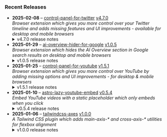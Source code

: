 ### Recent Releases

<!-- RECENT_RELEASES -->
<ul>
<li>
  <strong>2025-02-08</strong> – <a href="https://github.com/insin/control-panel-for-twitter">control-panel-for-twitter</a> <a href="https://github.com/insin/control-panel-for-twitter/releases/tag/v4.7.0">v4.7.0</a>
  <div><em>Browser extension which gives you more control over your Twitter timeline and adds missing features and UI improvements - available for desktop and mobile browsers</em></div>
  <details><summary>v4.7.0 release notes</summary><p>Visit the <a href="https://soitis.dev/control-panel-for-twitter" rel="nofollow">Control Panel for Twitter website</a> for installation links, more information about the extension, and FAQs. Follow <a href="https://twitter.com/ControlPanelFT" rel="nofollow">@ControlPanelFT</a> on Twitter or <a href="https://bsky.app/profile/soitis.dev" rel="nofollow">@soitis.dev</a> on Bluesky for updates.</p>
<h2>Changes</h2>
<ul>
<li>Added a new Notifications option to the Reduce "engagement" settings
<ul>
<li>"Hide badges only" hides all notification count badges, the notification count in the page title and the notification favicon</li>
<li>"Hide" also hides the Notifications nav item to discourage checking notifications</li>
</ul>
</li>
<li>Added display of Retweets and Likes counts when restoring links under your own Tweets
<ul>
<li>The Likes link is now only restored under your own Tweets, as the Likes tab isn't visible for other people's Tweets</li>
</ul>
</li>
<li>Hid a new Premium upsell underneath your own focused Tweets</li>
<li>Fixed a border left behind after hiding the Analytics link under your own Tweets</li>
<li>Fixed Control Panel for Twitter clashing with the one sec extension when both are being used</li>
</ul>
<h3>New Twitter layout changes</h3>
<ul>
<li>Enabling the "Tweak new layout" option now doesn't do anything if you don't have the new layout, so you can leave it enabled if only some of your accounts have it</li>
<li>Fixed contrast of nav item text when navigation is expanded</li>
<li>Made the "More" button larger to match the tweaked nav icons</li>
<li>Added an option to hide the Toggle navigation button in the new layout</li>
</ul>
<h2>Sceenshots</h2>
<h3>New Reduce "engagement" → Notifications option</h3>
<table>
<thead>
<tr>
<th align="center">Do nothing</th>
<th align="center">Hide badges only</th>
<th align="center">Hide</th>
</tr>
</thead>
<tbody>
<tr>
<td align="center"><a target="_blank" rel="noopener noreferrer" href="https://private-user-images.githubusercontent.com/226692/411229781-6e807888-5ec1-4cdb-90ab-c54e65eb7e85.png?jwt=eyJhbGciOiJIUzI1NiIsInR5cCI6IkpXVCJ9.eyJpc3MiOiJnaXRodWIuY29tIiwiYXVkIjoicmF3LmdpdGh1YnVzZXJjb250ZW50LmNvbSIsImtleSI6ImtleTUiLCJleHAiOjE3MzkwMzQ2MDksIm5iZiI6MTczOTAzNDMwOSwicGF0aCI6Ii8yMjY2OTIvNDExMjI5NzgxLTZlODA3ODg4LTVlYzEtNGNkYi05MGFiLWM1NGU2NWViN2U4NS5wbmc_WC1BbXotQWxnb3JpdGhtPUFXUzQtSE1BQy1TSEEyNTYmWC1BbXotQ3JlZGVudGlhbD1BS0lBVkNPRFlMU0E1M1BRSzRaQSUyRjIwMjUwMjA4JTJGdXMtZWFzdC0xJTJGczMlMkZhd3M0X3JlcXVlc3QmWC1BbXotRGF0ZT0yMDI1MDIwOFQxNzA1MDlaJlgtQW16LUV4cGlyZXM9MzAwJlgtQW16LVNpZ25hdHVyZT0yYjZhYzE3OTc1MTdhMDg2YzQ5ZGJiODliZjdiY2E2MzlkZjViMGFjZjJhNDI4YTY3OTM4NWNmODY5NTM5NzUyJlgtQW16LVNpZ25lZEhlYWRlcnM9aG9zdCJ9.2Av2Voq9kHcJd2pEgegjYjSr5I1Q5mMB8buUGplxIcQ"><img src="https://private-user-images.githubusercontent.com/226692/411229781-6e807888-5ec1-4cdb-90ab-c54e65eb7e85.png?jwt=eyJhbGciOiJIUzI1NiIsInR5cCI6IkpXVCJ9.eyJpc3MiOiJnaXRodWIuY29tIiwiYXVkIjoicmF3LmdpdGh1YnVzZXJjb250ZW50LmNvbSIsImtleSI6ImtleTUiLCJleHAiOjE3MzkwMzQ2MDksIm5iZiI6MTczOTAzNDMwOSwicGF0aCI6Ii8yMjY2OTIvNDExMjI5NzgxLTZlODA3ODg4LTVlYzEtNGNkYi05MGFiLWM1NGU2NWViN2U4NS5wbmc_WC1BbXotQWxnb3JpdGhtPUFXUzQtSE1BQy1TSEEyNTYmWC1BbXotQ3JlZGVudGlhbD1BS0lBVkNPRFlMU0E1M1BRSzRaQSUyRjIwMjUwMjA4JTJGdXMtZWFzdC0xJTJGczMlMkZhd3M0X3JlcXVlc3QmWC1BbXotRGF0ZT0yMDI1MDIwOFQxNzA1MDlaJlgtQW16LUV4cGlyZXM9MzAwJlgtQW16LVNpZ25hdHVyZT0yYjZhYzE3OTc1MTdhMDg2YzQ5ZGJiODliZjdiY2E2MzlkZjViMGFjZjJhNDI4YTY3OTM4NWNmODY5NTM5NzUyJlgtQW16LVNpZ25lZEhlYWRlcnM9aG9zdCJ9.2Av2Voq9kHcJd2pEgegjYjSr5I1Q5mMB8buUGplxIcQ" alt="" content-type-secured-asset="image/png" style="max-width: 100%;"></a></td>
<td align="center"><a target="_blank" rel="noopener noreferrer" href="https://private-user-images.githubusercontent.com/226692/411229816-8bcf8a34-9e8f-49ef-8bf6-4bc45561d100.png?jwt=eyJhbGciOiJIUzI1NiIsInR5cCI6IkpXVCJ9.eyJpc3MiOiJnaXRodWIuY29tIiwiYXVkIjoicmF3LmdpdGh1YnVzZXJjb250ZW50LmNvbSIsImtleSI6ImtleTUiLCJleHAiOjE3MzkwMzQ2MDksIm5iZiI6MTczOTAzNDMwOSwicGF0aCI6Ii8yMjY2OTIvNDExMjI5ODE2LThiY2Y4YTM0LTllOGYtNDllZi04YmY2LTRiYzQ1NTYxZDEwMC5wbmc_WC1BbXotQWxnb3JpdGhtPUFXUzQtSE1BQy1TSEEyNTYmWC1BbXotQ3JlZGVudGlhbD1BS0lBVkNPRFlMU0E1M1BRSzRaQSUyRjIwMjUwMjA4JTJGdXMtZWFzdC0xJTJGczMlMkZhd3M0X3JlcXVlc3QmWC1BbXotRGF0ZT0yMDI1MDIwOFQxNzA1MDlaJlgtQW16LUV4cGlyZXM9MzAwJlgtQW16LVNpZ25hdHVyZT1jOTRkNTE2MDY5YmYzOWE1MTc4ZjZiOWM0NThhYWUwZWM0MjA5MDk0YWVhZDMzYTAzN2EwODU0MGQwY2Q5NTU2JlgtQW16LVNpZ25lZEhlYWRlcnM9aG9zdCJ9.VUW_qVr-Njao1yIEci5jMYFYv3cpwI9SeqbtzcdnGbY"><img src="https://private-user-images.githubusercontent.com/226692/411229816-8bcf8a34-9e8f-49ef-8bf6-4bc45561d100.png?jwt=eyJhbGciOiJIUzI1NiIsInR5cCI6IkpXVCJ9.eyJpc3MiOiJnaXRodWIuY29tIiwiYXVkIjoicmF3LmdpdGh1YnVzZXJjb250ZW50LmNvbSIsImtleSI6ImtleTUiLCJleHAiOjE3MzkwMzQ2MDksIm5iZiI6MTczOTAzNDMwOSwicGF0aCI6Ii8yMjY2OTIvNDExMjI5ODE2LThiY2Y4YTM0LTllOGYtNDllZi04YmY2LTRiYzQ1NTYxZDEwMC5wbmc_WC1BbXotQWxnb3JpdGhtPUFXUzQtSE1BQy1TSEEyNTYmWC1BbXotQ3JlZGVudGlhbD1BS0lBVkNPRFlMU0E1M1BRSzRaQSUyRjIwMjUwMjA4JTJGdXMtZWFzdC0xJTJGczMlMkZhd3M0X3JlcXVlc3QmWC1BbXotRGF0ZT0yMDI1MDIwOFQxNzA1MDlaJlgtQW16LUV4cGlyZXM9MzAwJlgtQW16LVNpZ25hdHVyZT1jOTRkNTE2MDY5YmYzOWE1MTc4ZjZiOWM0NThhYWUwZWM0MjA5MDk0YWVhZDMzYTAzN2EwODU0MGQwY2Q5NTU2JlgtQW16LVNpZ25lZEhlYWRlcnM9aG9zdCJ9.VUW_qVr-Njao1yIEci5jMYFYv3cpwI9SeqbtzcdnGbY" alt="" content-type-secured-asset="image/png" style="max-width: 100%;"></a></td>
<td align="center"><a target="_blank" rel="noopener noreferrer" href="https://private-user-images.githubusercontent.com/226692/411229833-95712647-1b5b-49b8-babd-4339c1e53a7b.png?jwt=eyJhbGciOiJIUzI1NiIsInR5cCI6IkpXVCJ9.eyJpc3MiOiJnaXRodWIuY29tIiwiYXVkIjoicmF3LmdpdGh1YnVzZXJjb250ZW50LmNvbSIsImtleSI6ImtleTUiLCJleHAiOjE3MzkwMzQ2MDksIm5iZiI6MTczOTAzNDMwOSwicGF0aCI6Ii8yMjY2OTIvNDExMjI5ODMzLTk1NzEyNjQ3LTFiNWItNDliOC1iYWJkLTQzMzljMWU1M2E3Yi5wbmc_WC1BbXotQWxnb3JpdGhtPUFXUzQtSE1BQy1TSEEyNTYmWC1BbXotQ3JlZGVudGlhbD1BS0lBVkNPRFlMU0E1M1BRSzRaQSUyRjIwMjUwMjA4JTJGdXMtZWFzdC0xJTJGczMlMkZhd3M0X3JlcXVlc3QmWC1BbXotRGF0ZT0yMDI1MDIwOFQxNzA1MDlaJlgtQW16LUV4cGlyZXM9MzAwJlgtQW16LVNpZ25hdHVyZT04MzlhNTVlYzU5YmZjYzBlYjkxNmYwODI2ZWNiZjdmZDcxMWY1YjY2MTBmMzk0OTVkMjdkMjQwODM2OWFjM2EwJlgtQW16LVNpZ25lZEhlYWRlcnM9aG9zdCJ9.BWlw-9KPW2MQker-Ze-q4ZUc6Shs1-q74XxLVGTidqU"><img src="https://private-user-images.githubusercontent.com/226692/411229833-95712647-1b5b-49b8-babd-4339c1e53a7b.png?jwt=eyJhbGciOiJIUzI1NiIsInR5cCI6IkpXVCJ9.eyJpc3MiOiJnaXRodWIuY29tIiwiYXVkIjoicmF3LmdpdGh1YnVzZXJjb250ZW50LmNvbSIsImtleSI6ImtleTUiLCJleHAiOjE3MzkwMzQ2MDksIm5iZiI6MTczOTAzNDMwOSwicGF0aCI6Ii8yMjY2OTIvNDExMjI5ODMzLTk1NzEyNjQ3LTFiNWItNDliOC1iYWJkLTQzMzljMWU1M2E3Yi5wbmc_WC1BbXotQWxnb3JpdGhtPUFXUzQtSE1BQy1TSEEyNTYmWC1BbXotQ3JlZGVudGlhbD1BS0lBVkNPRFlMU0E1M1BRSzRaQSUyRjIwMjUwMjA4JTJGdXMtZWFzdC0xJTJGczMlMkZhd3M0X3JlcXVlc3QmWC1BbXotRGF0ZT0yMDI1MDIwOFQxNzA1MDlaJlgtQW16LUV4cGlyZXM9MzAwJlgtQW16LVNpZ25hdHVyZT04MzlhNTVlYzU5YmZjYzBlYjkxNmYwODI2ZWNiZjdmZDcxMWY1YjY2MTBmMzk0OTVkMjdkMjQwODM2OWFjM2EwJlgtQW16LVNpZ25lZEhlYWRlcnM9aG9zdCJ9.BWlw-9KPW2MQker-Ze-q4ZUc6Shs1-q74XxLVGTidqU" alt="" content-type-secured-asset="image/png" style="max-width: 100%;"></a></td>
</tr>
</tbody>
</table>
<h3>Under your own focused Tweets</h3>
<table>
<thead>
<tr>
<th align="center">Without Control Panel for Twitter</th>
<th align="center">With Control Panel for Twitter</th>
</tr>
</thead>
<tbody>
<tr>
<td align="center"><a target="_blank" rel="noopener noreferrer" href="https://private-user-images.githubusercontent.com/226692/411230267-444e8fdf-c818-4a87-a9af-43ac78b2f8e6.png?jwt=eyJhbGciOiJIUzI1NiIsInR5cCI6IkpXVCJ9.eyJpc3MiOiJnaXRodWIuY29tIiwiYXVkIjoicmF3LmdpdGh1YnVzZXJjb250ZW50LmNvbSIsImtleSI6ImtleTUiLCJleHAiOjE3MzkwMzQ2MDksIm5iZiI6MTczOTAzNDMwOSwicGF0aCI6Ii8yMjY2OTIvNDExMjMwMjY3LTQ0NGU4ZmRmLWM4MTgtNGE4Ny1hOWFmLTQzYWM3OGIyZjhlNi5wbmc_WC1BbXotQWxnb3JpdGhtPUFXUzQtSE1BQy1TSEEyNTYmWC1BbXotQ3JlZGVudGlhbD1BS0lBVkNPRFlMU0E1M1BRSzRaQSUyRjIwMjUwMjA4JTJGdXMtZWFzdC0xJTJGczMlMkZhd3M0X3JlcXVlc3QmWC1BbXotRGF0ZT0yMDI1MDIwOFQxNzA1MDlaJlgtQW16LUV4cGlyZXM9MzAwJlgtQW16LVNpZ25hdHVyZT1hYWJmY2ZkYzNhODQ0MjIyMGY4ZTk1ZTBmNmM0NDNlN2NmYjVjMzFkNmM3MDhhNjVjNzUwZDllZjEzZDM2MTNkJlgtQW16LVNpZ25lZEhlYWRlcnM9aG9zdCJ9.UcsmNf3tEkkiyeJ6IvorTZmb_ZFjMG44OllFjclugVU"><img src="https://private-user-images.githubusercontent.com/226692/411230267-444e8fdf-c818-4a87-a9af-43ac78b2f8e6.png?jwt=eyJhbGciOiJIUzI1NiIsInR5cCI6IkpXVCJ9.eyJpc3MiOiJnaXRodWIuY29tIiwiYXVkIjoicmF3LmdpdGh1YnVzZXJjb250ZW50LmNvbSIsImtleSI6ImtleTUiLCJleHAiOjE3MzkwMzQ2MDksIm5iZiI6MTczOTAzNDMwOSwicGF0aCI6Ii8yMjY2OTIvNDExMjMwMjY3LTQ0NGU4ZmRmLWM4MTgtNGE4Ny1hOWFmLTQzYWM3OGIyZjhlNi5wbmc_WC1BbXotQWxnb3JpdGhtPUFXUzQtSE1BQy1TSEEyNTYmWC1BbXotQ3JlZGVudGlhbD1BS0lBVkNPRFlMU0E1M1BRSzRaQSUyRjIwMjUwMjA4JTJGdXMtZWFzdC0xJTJGczMlMkZhd3M0X3JlcXVlc3QmWC1BbXotRGF0ZT0yMDI1MDIwOFQxNzA1MDlaJlgtQW16LUV4cGlyZXM9MzAwJlgtQW16LVNpZ25hdHVyZT1hYWJmY2ZkYzNhODQ0MjIyMGY4ZTk1ZTBmNmM0NDNlN2NmYjVjMzFkNmM3MDhhNjVjNzUwZDllZjEzZDM2MTNkJlgtQW16LVNpZ25lZEhlYWRlcnM9aG9zdCJ9.UcsmNf3tEkkiyeJ6IvorTZmb_ZFjMG44OllFjclugVU" alt="" content-type-secured-asset="image/png" style="max-width: 100%;"></a></td>
<td align="center"><a target="_blank" rel="noopener noreferrer" href="https://private-user-images.githubusercontent.com/226692/411230276-d01385b4-4227-47ab-90eb-d8f3b8fa29b9.png?jwt=eyJhbGciOiJIUzI1NiIsInR5cCI6IkpXVCJ9.eyJpc3MiOiJnaXRodWIuY29tIiwiYXVkIjoicmF3LmdpdGh1YnVzZXJjb250ZW50LmNvbSIsImtleSI6ImtleTUiLCJleHAiOjE3MzkwMzQ2MDksIm5iZiI6MTczOTAzNDMwOSwicGF0aCI6Ii8yMjY2OTIvNDExMjMwMjc2LWQwMTM4NWI0LTQyMjctNDdhYi05MGViLWQ4ZjNiOGZhMjliOS5wbmc_WC1BbXotQWxnb3JpdGhtPUFXUzQtSE1BQy1TSEEyNTYmWC1BbXotQ3JlZGVudGlhbD1BS0lBVkNPRFlMU0E1M1BRSzRaQSUyRjIwMjUwMjA4JTJGdXMtZWFzdC0xJTJGczMlMkZhd3M0X3JlcXVlc3QmWC1BbXotRGF0ZT0yMDI1MDIwOFQxNzA1MDlaJlgtQW16LUV4cGlyZXM9MzAwJlgtQW16LVNpZ25hdHVyZT0xYzE0MjcwY2EzZmM1NzA0ZDgxZmQyNzJhZTY1NjlhNTY0YzYwNDRkN2M4MWQ5ZWYyZjZjNTA0ZWYxZTA4NjI5JlgtQW16LVNpZ25lZEhlYWRlcnM9aG9zdCJ9.DvcbGzbzJgR5KdKVldhPYYe97Ys_wP0_fTiTRVaFcKU"><img src="https://private-user-images.githubusercontent.com/226692/411230276-d01385b4-4227-47ab-90eb-d8f3b8fa29b9.png?jwt=eyJhbGciOiJIUzI1NiIsInR5cCI6IkpXVCJ9.eyJpc3MiOiJnaXRodWIuY29tIiwiYXVkIjoicmF3LmdpdGh1YnVzZXJjb250ZW50LmNvbSIsImtleSI6ImtleTUiLCJleHAiOjE3MzkwMzQ2MDksIm5iZiI6MTczOTAzNDMwOSwicGF0aCI6Ii8yMjY2OTIvNDExMjMwMjc2LWQwMTM4NWI0LTQyMjctNDdhYi05MGViLWQ4ZjNiOGZhMjliOS5wbmc_WC1BbXotQWxnb3JpdGhtPUFXUzQtSE1BQy1TSEEyNTYmWC1BbXotQ3JlZGVudGlhbD1BS0lBVkNPRFlMU0E1M1BRSzRaQSUyRjIwMjUwMjA4JTJGdXMtZWFzdC0xJTJGczMlMkZhd3M0X3JlcXVlc3QmWC1BbXotRGF0ZT0yMDI1MDIwOFQxNzA1MDlaJlgtQW16LUV4cGlyZXM9MzAwJlgtQW16LVNpZ25hdHVyZT0xYzE0MjcwY2EzZmM1NzA0ZDgxZmQyNzJhZTY1NjlhNTY0YzYwNDRkN2M4MWQ5ZWYyZjZjNTA0ZWYxZTA4NjI5JlgtQW16LVNpZ25lZEhlYWRlcnM9aG9zdCJ9.DvcbGzbzJgR5KdKVldhPYYe97Ys_wP0_fTiTRVaFcKU" alt="Screenshot 2025-02-08 at 8 14 17 pm" content-type-secured-asset="image/png" style="max-width: 100%;"></a></td>
</tr>
</tbody>
</table>
<h2>Availability</h2>
<p>New versions have to be reviewed and approved for each browser before they're available to install or upgrade to.</p>

<h2>Donate</h2>
<p>Support Control Panel for Twitter development with a tip:</p>
<p><a href="https://ko-fi.com/jbscript" rel="nofollow"><img src="https://private-user-images.githubusercontent.com/226692/330361609-c318a7d3-695e-448d-af15-ef0b934ae168.png?jwt=eyJhbGciOiJIUzI1NiIsInR5cCI6IkpXVCJ9.eyJpc3MiOiJnaXRodWIuY29tIiwiYXVkIjoicmF3LmdpdGh1YnVzZXJjb250ZW50LmNvbSIsImtleSI6ImtleTUiLCJleHAiOjE3MzkwMzQ2MDksIm5iZiI6MTczOTAzNDMwOSwicGF0aCI6Ii8yMjY2OTIvMzMwMzYxNjA5LWMzMThhN2QzLTY5NWUtNDQ4ZC1hZjE1LWVmMGI5MzRhZTE2OC5wbmc_WC1BbXotQWxnb3JpdGhtPUFXUzQtSE1BQy1TSEEyNTYmWC1BbXotQ3JlZGVudGlhbD1BS0lBVkNPRFlMU0E1M1BRSzRaQSUyRjIwMjUwMjA4JTJGdXMtZWFzdC0xJTJGczMlMkZhd3M0X3JlcXVlc3QmWC1BbXotRGF0ZT0yMDI1MDIwOFQxNzA1MDlaJlgtQW16LUV4cGlyZXM9MzAwJlgtQW16LVNpZ25hdHVyZT1iODllMTdlYTcyYTM0YjgwNDA0NGFkMDQyZmIwYzE2ZmFlY2M0ZTcyMzFkM2RiNzk1ZDIyZDhkMjY4NjFjNTU1JlgtQW16LVNpZ25lZEhlYWRlcnM9aG9zdCJ9.P6CtFeXecvsz7ALmXGiDS4fRnYoCbMI7xLV5zJw7SQE" alt="Support me on Ko-fi" content-type-secured-asset="image/png" secured-asset-link="" style="max-width: 100%;"></a></p></details>
</li>
<li>
  <strong>2025-01-29</strong> – <a href="https://github.com/insin/ai-overview-hider-for-google">ai-overview-hider-for-google</a> <a href="https://github.com/insin/ai-overview-hider-for-google/releases/tag/v1.0.5">v1.0.5</a>
  <div><em>Browser extension which hides the AI Overview section in Google search results on desktop and mobile browsers</em></div>
  <details><summary>v1.0.5 release notes</summary><p>Visit the <a href="https://soitis.dev/ai-overview-hider-for-google" rel="nofollow">AI Overview Hider for Google website</a> for installation links, more information about the extension, and FAQs. Follow <a href="https://bsky.app/profile/soitis.dev" rel="nofollow">@soitis.dev</a> on Bluesky for updates.</p>
<h2>Changes</h2>
<ul>
<li>Dynamic AI Overviews are now hidden immediately on mobile</li>
</ul>
<h2>Availability</h2>
<p>New versions have to be reviewed and approved by each browser before they're available to install or upgrade to.</p>
<p>This version is available for the following browsers:</p>
<p><a href="https://apps.apple.com/app/ai-overview-hider-for-google/id6739935376?platform=iphone" title="Safari on iOS" rel="nofollow"><img src="https://private-user-images.githubusercontent.com/226692/407979936-2370f4ea-3362-4b75-b52d-0e99dcae13f6.png?jwt=eyJhbGciOiJIUzI1NiIsInR5cCI6IkpXVCJ9.eyJpc3MiOiJnaXRodWIuY29tIiwiYXVkIjoicmF3LmdpdGh1YnVzZXJjb250ZW50LmNvbSIsImtleSI6ImtleTUiLCJleHAiOjE3MzkwMzQ2MDksIm5iZiI6MTczOTAzNDMwOSwicGF0aCI6Ii8yMjY2OTIvNDA3OTc5OTM2LTIzNzBmNGVhLTMzNjItNGI3NS1iNTJkLTBlOTlkY2FlMTNmNi5wbmc_WC1BbXotQWxnb3JpdGhtPUFXUzQtSE1BQy1TSEEyNTYmWC1BbXotQ3JlZGVudGlhbD1BS0lBVkNPRFlMU0E1M1BRSzRaQSUyRjIwMjUwMjA4JTJGdXMtZWFzdC0xJTJGczMlMkZhd3M0X3JlcXVlc3QmWC1BbXotRGF0ZT0yMDI1MDIwOFQxNzA1MDlaJlgtQW16LUV4cGlyZXM9MzAwJlgtQW16LVNpZ25hdHVyZT1jMTliMWMzZGMxMTA2Mjg0ODAxZTU3MDI0MTM5MjgxZGUwZmJhNmMzMDAyNTYzZmM4NjdiOGIzMzc2YjAyZjA0JlgtQW16LVNpZ25lZEhlYWRlcnM9aG9zdCJ9.bdfup6LwobbrUbxs9cHcD96XR0m7PVV1VX6i6XmVJcA" alt="Safari on iOS" content-type-secured-asset="image/png" secured-asset-link="" style="max-width: 100%;"></a> <a href="https://apps.apple.com/app/ai-overview-hider-for-google/id6739935376?platform=mac" title="Safari on macOS" rel="nofollow"><img src="https://private-user-images.githubusercontent.com/226692/407980194-5521baec-f246-4a91-9615-ef602e3743b5.png?jwt=eyJhbGciOiJIUzI1NiIsInR5cCI6IkpXVCJ9.eyJpc3MiOiJnaXRodWIuY29tIiwiYXVkIjoicmF3LmdpdGh1YnVzZXJjb250ZW50LmNvbSIsImtleSI6ImtleTUiLCJleHAiOjE3MzkwMzQ2MDksIm5iZiI6MTczOTAzNDMwOSwicGF0aCI6Ii8yMjY2OTIvNDA3OTgwMTk0LTU1MjFiYWVjLWYyNDYtNGE5MS05NjE1LWVmNjAyZTM3NDNiNS5wbmc_WC1BbXotQWxnb3JpdGhtPUFXUzQtSE1BQy1TSEEyNTYmWC1BbXotQ3JlZGVudGlhbD1BS0lBVkNPRFlMU0E1M1BRSzRaQSUyRjIwMjUwMjA4JTJGdXMtZWFzdC0xJTJGczMlMkZhd3M0X3JlcXVlc3QmWC1BbXotRGF0ZT0yMDI1MDIwOFQxNzA1MDlaJlgtQW16LUV4cGlyZXM9MzAwJlgtQW16LVNpZ25hdHVyZT1hMjIzOTk3ZjY2YTZhNzA2MDhlYTM5ZWE1MzJkYzYyMjE3OWFjYzczMTg0NjIwYzdhZGVkOWQwZDRiYWJiZWFlJlgtQW16LVNpZ25lZEhlYWRlcnM9aG9zdCJ9.iYQ8vDojTRl2Bc5m-1sx4NOgAQxYdrwmcq3F-CU2Tzc" alt="Safari on macOS)" content-type-secured-asset="image/png" secured-asset-link="" style="max-width: 100%;"></a> <a href="https://addons.mozilla.org/en-GB/firefox/addon/ai-overview-hider-for-google/" title="Firefox and Firefox for Android" rel="nofollow"><img src="https://private-user-images.githubusercontent.com/226692/399291296-c994c949-1101-4fcc-a8c3-a8d644ffc883.png?jwt=eyJhbGciOiJIUzI1NiIsInR5cCI6IkpXVCJ9.eyJpc3MiOiJnaXRodWIuY29tIiwiYXVkIjoicmF3LmdpdGh1YnVzZXJjb250ZW50LmNvbSIsImtleSI6ImtleTUiLCJleHAiOjE3MzkwMzQ2MDksIm5iZiI6MTczOTAzNDMwOSwicGF0aCI6Ii8yMjY2OTIvMzk5MjkxMjk2LWM5OTRjOTQ5LTExMDEtNGZjYy1hOGMzLWE4ZDY0NGZmYzg4My5wbmc_WC1BbXotQWxnb3JpdGhtPUFXUzQtSE1BQy1TSEEyNTYmWC1BbXotQ3JlZGVudGlhbD1BS0lBVkNPRFlMU0E1M1BRSzRaQSUyRjIwMjUwMjA4JTJGdXMtZWFzdC0xJTJGczMlMkZhd3M0X3JlcXVlc3QmWC1BbXotRGF0ZT0yMDI1MDIwOFQxNzA1MDlaJlgtQW16LUV4cGlyZXM9MzAwJlgtQW16LVNpZ25hdHVyZT1jOGUxOTNmODA5NDMwYWE2ZjllMmZlZmIzODZlN2U0YzdhZTk3OGQ3ZTY0OTMzNGIzOWIxODYwNDZlYjliNjYxJlgtQW16LVNpZ25lZEhlYWRlcnM9aG9zdCJ9.R2KJ56REYINaInjPY8O7bfnrpo8CGdWGTycVPwKOt_Q" alt="Firefox Add-ons" content-type-secured-asset="image/png" secured-asset-link="" style="max-width: 100%;"></a> <a href="https://chromewebstore.google.com/detail/ai-overview-hider-for-goo/foobohnghnhkmgpglaefdnbcjkenjpgi" title="Google Chrome and Chromium-based browsers" rel="nofollow"><img src="https://private-user-images.githubusercontent.com/226692/399071033-5e1c67cd-086c-415b-b055-267df80d6c13.png?jwt=eyJhbGciOiJIUzI1NiIsInR5cCI6IkpXVCJ9.eyJpc3MiOiJnaXRodWIuY29tIiwiYXVkIjoicmF3LmdpdGh1YnVzZXJjb250ZW50LmNvbSIsImtleSI6ImtleTUiLCJleHAiOjE3MzkwMzQ2MDksIm5iZiI6MTczOTAzNDMwOSwicGF0aCI6Ii8yMjY2OTIvMzk5MDcxMDMzLTVlMWM2N2NkLTA4NmMtNDE1Yi1iMDU1LTI2N2RmODBkNmMxMy5wbmc_WC1BbXotQWxnb3JpdGhtPUFXUzQtSE1BQy1TSEEyNTYmWC1BbXotQ3JlZGVudGlhbD1BS0lBVkNPRFlMU0E1M1BRSzRaQSUyRjIwMjUwMjA4JTJGdXMtZWFzdC0xJTJGczMlMkZhd3M0X3JlcXVlc3QmWC1BbXotRGF0ZT0yMDI1MDIwOFQxNzA1MDlaJlgtQW16LUV4cGlyZXM9MzAwJlgtQW16LVNpZ25hdHVyZT0xODE0ODk5MWMwN2RiOWMyZTEyZDg1OGRiYjEzZDEyZDE5YTE2ZWI4MjkwYzQ0NThmY2U0YzZjMGUyYzFhM2I4JlgtQW16LVNpZ25lZEhlYWRlcnM9aG9zdCJ9.4hAR_r9SI_HIFcB4OKgNFKl19qsB6Z9w2t86KOzmsyI" alt="Chrome Web Store" content-type-secured-asset="image/png" secured-asset-link="" style="max-width: 100%;"></a> <a href="https://microsoftedge.microsoft.com/addons/detail/ai-overview-hider-for-goo/kgnepepbdpcpjkkhomocmpohgocijgkf" title="Edge and Edge Canary on Android" rel="nofollow"><img src="https://private-user-images.githubusercontent.com/226692/399472874-649d0e77-de48-47ce-a856-db02703929cb.png?jwt=eyJhbGciOiJIUzI1NiIsInR5cCI6IkpXVCJ9.eyJpc3MiOiJnaXRodWIuY29tIiwiYXVkIjoicmF3LmdpdGh1YnVzZXJjb250ZW50LmNvbSIsImtleSI6ImtleTUiLCJleHAiOjE3MzkwMzQ2MDksIm5iZiI6MTczOTAzNDMwOSwicGF0aCI6Ii8yMjY2OTIvMzk5NDcyODc0LTY0OWQwZTc3LWRlNDgtNDdjZS1hODU2LWRiMDI3MDM5MjljYi5wbmc_WC1BbXotQWxnb3JpdGhtPUFXUzQtSE1BQy1TSEEyNTYmWC1BbXotQ3JlZGVudGlhbD1BS0lBVkNPRFlMU0E1M1BRSzRaQSUyRjIwMjUwMjA4JTJGdXMtZWFzdC0xJTJGczMlMkZhd3M0X3JlcXVlc3QmWC1BbXotRGF0ZT0yMDI1MDIwOFQxNzA1MDlaJlgtQW16LUV4cGlyZXM9MzAwJlgtQW16LVNpZ25hdHVyZT02OGJiZDE3ZWFkZTgxMDgwYTI0YjViMzhjMjViYzY3NTcyNzg5ZWJkMTZkMjNjN2YzNWJkZTAwZjM0MzZhOGM1JlgtQW16LVNpZ25lZEhlYWRlcnM9aG9zdCJ9.d8BN5HcLXOvJwFAz-BQ_lxtd51IDAtrNWqvlqj9_qxE" alt="Edge Add-ons" content-type-secured-asset="image/png" secured-asset-link="" style="max-width: 100%;"></a></p>
<h2>Donate</h2>
<p>Support AI Overview Hider for Google development with a tip:</p>
<p><a href="https://ko-fi.com/jbscript" rel="nofollow"><img src="https://private-user-images.githubusercontent.com/226692/330361609-c318a7d3-695e-448d-af15-ef0b934ae168.png?jwt=eyJhbGciOiJIUzI1NiIsInR5cCI6IkpXVCJ9.eyJpc3MiOiJnaXRodWIuY29tIiwiYXVkIjoicmF3LmdpdGh1YnVzZXJjb250ZW50LmNvbSIsImtleSI6ImtleTUiLCJleHAiOjE3MzkwMzQ2MDksIm5iZiI6MTczOTAzNDMwOSwicGF0aCI6Ii8yMjY2OTIvMzMwMzYxNjA5LWMzMThhN2QzLTY5NWUtNDQ4ZC1hZjE1LWVmMGI5MzRhZTE2OC5wbmc_WC1BbXotQWxnb3JpdGhtPUFXUzQtSE1BQy1TSEEyNTYmWC1BbXotQ3JlZGVudGlhbD1BS0lBVkNPRFlMU0E1M1BRSzRaQSUyRjIwMjUwMjA4JTJGdXMtZWFzdC0xJTJGczMlMkZhd3M0X3JlcXVlc3QmWC1BbXotRGF0ZT0yMDI1MDIwOFQxNzA1MDlaJlgtQW16LUV4cGlyZXM9MzAwJlgtQW16LVNpZ25hdHVyZT1iODllMTdlYTcyYTM0YjgwNDA0NGFkMDQyZmIwYzE2ZmFlY2M0ZTcyMzFkM2RiNzk1ZDIyZDhkMjY4NjFjNTU1JlgtQW16LVNpZ25lZEhlYWRlcnM9aG9zdCJ9.P6CtFeXecvsz7ALmXGiDS4fRnYoCbMI7xLV5zJw7SQE" alt="Support me on Ko-fi" content-type-secured-asset="image/png" secured-asset-link="" style="max-width: 100%;"></a></p></details>
</li>
<li>
  <strong>2025-01-25</strong> – <a href="https://github.com/insin/control-panel-for-youtube">control-panel-for-youtube</a> <a href="https://github.com/insin/control-panel-for-youtube/releases/tag/v1.5.1">v1.5.1</a>
  <div><em>Browser extension which gives you more control over YouTube by adding missing options and UI improvements - for desktop &amp; mobile browsers</em></div>
  <details><summary>v1.5.1 release notes</summary><p>Visit the <a href="https://jbscript.dev/control-panel-for-youtube" rel="nofollow">Control Panel for YouTube website</a> for installation links, more information about the extension, and FAQs. Follow <a href="https://twitter.com/ControlPanelFYT" rel="nofollow">@ControlPanelFYT</a> on Twitter for updates.</p>
<h2>Changes</h2>
<ul>
<li>Added hiding info panels in embeds</li>
<li>Fixed the Hide Channel menu item not being visible on mobile, after a YouTube menu implementation change</li>
<li>Fixed looking for the theater mode button on mobile (this is a desktop-only feature)</li>
<li>Changed the Hide Channel menu item to display above the Cancel item on larger mobile screens</li>
</ul>
<h2>Availability</h2>
<p>New versions have to be reviewed and published by each browser extension store before they're available for use.</p>
<p>This version is available in the following extension stores:</p>
<p><a href="https://apps.apple.com/app/id6478456678?platform=mac" rel="nofollow"><img src="https://user-images.githubusercontent.com/226692/216768643-4756e33c-1e61-41a7-9c56-9bd80f10bcc9.png" alt="Mac App Store" style="max-width: 100%;"></a> <a href="https://addons.mozilla.org/firefox/addon/control-panel-for-youtube/" rel="nofollow"><img src="https://private-user-images.githubusercontent.com/226692/307636781-566d72e8-bd40-43a4-9118-1768946f5b20.png?jwt=eyJhbGciOiJIUzI1NiIsInR5cCI6IkpXVCJ9.eyJpc3MiOiJnaXRodWIuY29tIiwiYXVkIjoicmF3LmdpdGh1YnVzZXJjb250ZW50LmNvbSIsImtleSI6ImtleTUiLCJleHAiOjE3MzkwMzQ2MDksIm5iZiI6MTczOTAzNDMwOSwicGF0aCI6Ii8yMjY2OTIvMzA3NjM2NzgxLTU2NmQ3MmU4LWJkNDAtNDNhNC05MTE4LTE3Njg5NDZmNWIyMC5wbmc_WC1BbXotQWxnb3JpdGhtPUFXUzQtSE1BQy1TSEEyNTYmWC1BbXotQ3JlZGVudGlhbD1BS0lBVkNPRFlMU0E1M1BRSzRaQSUyRjIwMjUwMjA4JTJGdXMtZWFzdC0xJTJGczMlMkZhd3M0X3JlcXVlc3QmWC1BbXotRGF0ZT0yMDI1MDIwOFQxNzA1MDlaJlgtQW16LUV4cGlyZXM9MzAwJlgtQW16LVNpZ25hdHVyZT1jNjNiYTllMGZlNzg5ZTcxNjMyYTk5NWJhYjdkNzZkZGI0MGIwMmQ0YWNkZDJjNDNkM2VkNjFhNTZmMzcwNDU1JlgtQW16LVNpZ25lZEhlYWRlcnM9aG9zdCJ9.whOMgij-WpV5eAda2PCVItnZ4CiqiWg_rBGQAru-zBE" alt="Mozilla Add-ons" content-type-secured-asset="image/png" secured-asset-link="" style="max-width: 100%;"></a> <a href="https://chromewebstore.google.com/detail/control-panel-for-youtube/lodcanccmfbpjjpnngindkkmiehimile" rel="nofollow"><img src="https://private-user-images.githubusercontent.com/226692/307584913-08b44d7b-61d5-49f2-9a76-607eb36fe407.png?jwt=eyJhbGciOiJIUzI1NiIsInR5cCI6IkpXVCJ9.eyJpc3MiOiJnaXRodWIuY29tIiwiYXVkIjoicmF3LmdpdGh1YnVzZXJjb250ZW50LmNvbSIsImtleSI6ImtleTUiLCJleHAiOjE3MzkwMzQ2MDksIm5iZiI6MTczOTAzNDMwOSwicGF0aCI6Ii8yMjY2OTIvMzA3NTg0OTEzLTA4YjQ0ZDdiLTYxZDUtNDlmMi05YTc2LTYwN2ViMzZmZTQwNy5wbmc_WC1BbXotQWxnb3JpdGhtPUFXUzQtSE1BQy1TSEEyNTYmWC1BbXotQ3JlZGVudGlhbD1BS0lBVkNPRFlMU0E1M1BRSzRaQSUyRjIwMjUwMjA4JTJGdXMtZWFzdC0xJTJGczMlMkZhd3M0X3JlcXVlc3QmWC1BbXotRGF0ZT0yMDI1MDIwOFQxNzA1MDlaJlgtQW16LUV4cGlyZXM9MzAwJlgtQW16LVNpZ25hdHVyZT1hYTdlYzEzODViNzdkNzcxM2FiZWJhNDM5ZDc1YjRmYzFkY2RiNGVjOWQwNDhmZWYxYjI3OGI0NGIwZDkzMzNiJlgtQW16LVNpZ25lZEhlYWRlcnM9aG9zdCJ9.XXBZ9dPuicJFAQxIRGicRgBb8vEvr1qHaQsZwBJC9I4" alt="Chrome Web Store" content-type-secured-asset="image/png" secured-asset-link="" style="max-width: 100%;"></a> <a href="https://microsoftedge.microsoft.com/addons/detail/llinnalaegmbpmjonmfbpklchphiabfo" rel="nofollow"><img src="https://private-user-images.githubusercontent.com/226692/308582850-d5ccf576-df4a-48c8-b881-17c1e8a0c6df.png?jwt=eyJhbGciOiJIUzI1NiIsInR5cCI6IkpXVCJ9.eyJpc3MiOiJnaXRodWIuY29tIiwiYXVkIjoicmF3LmdpdGh1YnVzZXJjb250ZW50LmNvbSIsImtleSI6ImtleTUiLCJleHAiOjE3MzkwMzQ2MDksIm5iZiI6MTczOTAzNDMwOSwicGF0aCI6Ii8yMjY2OTIvMzA4NTgyODUwLWQ1Y2NmNTc2LWRmNGEtNDhjOC1iODgxLTE3YzFlOGEwYzZkZi5wbmc_WC1BbXotQWxnb3JpdGhtPUFXUzQtSE1BQy1TSEEyNTYmWC1BbXotQ3JlZGVudGlhbD1BS0lBVkNPRFlMU0E1M1BRSzRaQSUyRjIwMjUwMjA4JTJGdXMtZWFzdC0xJTJGczMlMkZhd3M0X3JlcXVlc3QmWC1BbXotRGF0ZT0yMDI1MDIwOFQxNzA1MDlaJlgtQW16LUV4cGlyZXM9MzAwJlgtQW16LVNpZ25hdHVyZT1hODM0MWZjZDI1ZTUzOTRjZTZiYzNkMzA0MzEwMGM2ODFmMDEyNjNkZTExYzU0MDI1ZjBhNTBkMzc5YWM0NzhhJlgtQW16LVNpZ25lZEhlYWRlcnM9aG9zdCJ9.tCTuJXD4IeInLfbX9X9Zh05MIZ8AhQFHEzIVCSMdlBo" alt="Edge Add-ons" content-type-secured-asset="image/png" secured-asset-link="" style="max-width: 100%;"></a></p>
<h2>Donate</h2>
<p>Support Control Panel for YouTube development with a tip:</p>
<p><a href="https://ko-fi.com/jbscript" rel="nofollow"><img src="https://private-user-images.githubusercontent.com/226692/330361609-c318a7d3-695e-448d-af15-ef0b934ae168.png?jwt=eyJhbGciOiJIUzI1NiIsInR5cCI6IkpXVCJ9.eyJpc3MiOiJnaXRodWIuY29tIiwiYXVkIjoicmF3LmdpdGh1YnVzZXJjb250ZW50LmNvbSIsImtleSI6ImtleTUiLCJleHAiOjE3MzkwMzQ2MDksIm5iZiI6MTczOTAzNDMwOSwicGF0aCI6Ii8yMjY2OTIvMzMwMzYxNjA5LWMzMThhN2QzLTY5NWUtNDQ4ZC1hZjE1LWVmMGI5MzRhZTE2OC5wbmc_WC1BbXotQWxnb3JpdGhtPUFXUzQtSE1BQy1TSEEyNTYmWC1BbXotQ3JlZGVudGlhbD1BS0lBVkNPRFlMU0E1M1BRSzRaQSUyRjIwMjUwMjA4JTJGdXMtZWFzdC0xJTJGczMlMkZhd3M0X3JlcXVlc3QmWC1BbXotRGF0ZT0yMDI1MDIwOFQxNzA1MDlaJlgtQW16LUV4cGlyZXM9MzAwJlgtQW16LVNpZ25hdHVyZT1iODllMTdlYTcyYTM0YjgwNDA0NGFkMDQyZmIwYzE2ZmFlY2M0ZTcyMzFkM2RiNzk1ZDIyZDhkMjY4NjFjNTU1JlgtQW16LVNpZ25lZEhlYWRlcnM9aG9zdCJ9.P6CtFeXecvsz7ALmXGiDS4fRnYoCbMI7xLV5zJw7SQE" alt="Support me on Ko-fi" content-type-secured-asset="image/png" secured-asset-link="" style="max-width: 100%;"></a></p></details>
</li>
<li>
  <strong>2025-01-10</strong> – <a href="https://github.com/insin/astro-lazy-youtube-embed">astro-lazy-youtube-embed</a> <a href="https://github.com/insin/astro-lazy-youtube-embed/releases/tag/v0.5.4">v0.5.4</a>
  <div><em>Embed YouTube videos with a static placeholder which only embeds when you click</em></div>
  <details><summary>v0.5.4 release notes</summary><h3>Changed</h3>
<ul>
<li>Add missing shadow to the SVG in the "Watch on YouTube" link and reduce its size</li>
</ul></details>
</li>
<li>
  <strong>2025-01-06</strong> – <a href="https://github.com/insin/tailwindcss-axes">tailwindcss-axes</a> <a href="https://github.com/insin/tailwindcss-axes/releases/tag/v1.0.0">v1.0.0</a>
  <div><em>A Tailwind CSS plugin which adds main-axis-* and cross-axis-* utilities for flexbox alignment</em></div>
  <details><summary>v1.0.0 release notes</summary><p>Initial version</p></details>
</li>
</ul>
<!-- /RECENT_RELEASES -->
